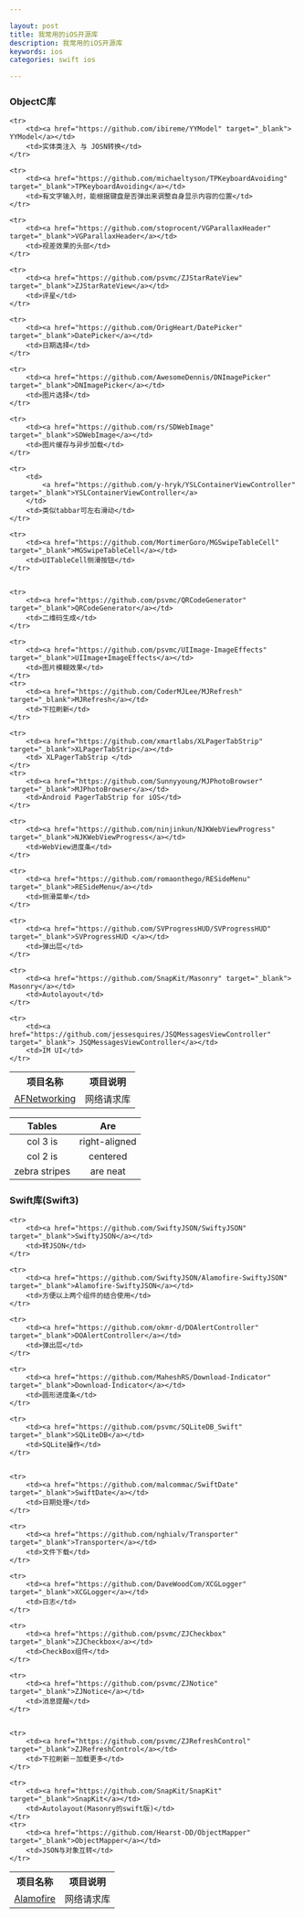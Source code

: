 ```yaml
---

layout: post
title: 我常用的iOS开源库
description: 我常用的iOS开源库
keywords: ios
categories: swift ios

---
```



### ObjectC库

<table>
	<tr><th>项目名称</th><th>项目说明</th></tr>
	<tr>
		<td><a href="https://github.com/AFNetworking/AFNetworking" target="_blank">AFNetworking</a></td>
		<td>网络请求库</td>
	</tr>
	
	<tr>
		<td><a href="https://github.com/ibireme/YYModel" target="_blank"> YYModel</a></td>
		<td>实体类注入 与 JOSN转换</td>
	</tr>
	
	<tr>
		<td><a href="https://github.com/michaeltyson/TPKeyboardAvoiding" target="_blank">TPKeyboardAvoiding</a></td>
		<td>有文字输入时，能根据键盘是否弹出来调整自身显示内容的位置</td>
	</tr>
	
	<tr>
		<td><a href="https://github.com/stoprocent/VGParallaxHeader" target="_blank">VGParallaxHeader</a></td>
		<td>视差效果的头部</td>
	</tr>
	
	<tr>
		<td><a href="https://github.com/psvmc/ZJStarRateView" target="_blank">ZJStarRateView</a></td>
		<td>评星</td>
	</tr>
	
	<tr>
		<td><a href="https://github.com/OrigHeart/DatePicker" target="_blank">DatePicker</a></td>
		<td>日期选择</td>
	</tr>
	
	<tr>
		<td><a href="https://github.com/AwesomeDennis/DNImagePicker" target="_blank">DNImagePicker</a></td>
		<td>图片选择</td>
	</tr>
	
	<tr>
		<td><a href="https://github.com/rs/SDWebImage" target="_blank">SDWebImage</a></td>
		<td>图片缓存与异步加载</td>
	</tr>
	
	<tr>
		<td>
			<a href="https://github.com/y-hryk/YSLContainerViewController" target="_blank">YSLContainerViewController</a>
		</td>
		<td>类似tabbar可左右滑动</td>
	</tr>
	
	<tr>
		<td><a href="https://github.com/MortimerGoro/MGSwipeTableCell" target="_blank">MGSwipeTableCell</a></td>
		<td>UITableCell侧滑按钮</td>
	</tr>
	
		
	<tr>
		<td><a href="https://github.com/psvmc/QRCodeGenerator" target="_blank">QRCodeGenerator</a></td>
		<td>二维码生成</td>
	</tr>
	
	<tr>
		<td><a href="https://github.com/psvmc/UIImage-ImageEffects" target="_blank">UIImage+ImageEffects</a></td>
		<td>图片模糊效果</td>
	</tr>
	<tr>
		<td><a href="https://github.com/CoderMJLee/MJRefresh" target="_blank">MJRefresh</a></td>
		<td>下拉刷新</td>
	</tr>
	
	<tr>
		<td><a href="https://github.com/xmartlabs/XLPagerTabStrip" target="_blank">XLPagerTabStrip</a></td>
		<td> XLPagerTabStrip </td>
	</tr>
    <tr>
		<td><a href="https://github.com/Sunnyyoung/MJPhotoBrowser" target="_blank">MJPhotoBrowser</a></td>
		<td>Android PagerTabStrip for iOS</td>
	</tr>
	
	<tr>
		<td><a href="https://github.com/ninjinkun/NJKWebViewProgress" target="_blank">NJKWebViewProgress</a></td>
		<td>WebView进度条</td>
	</tr>
	
	<tr>
		<td><a href="https://github.com/romaonthego/RESideMenu" target="_blank">RESideMenu</a></td>
		<td>侧滑菜单</td>
	</tr>
	
	<tr>
		<td><a href="https://github.com/SVProgressHUD/SVProgressHUD" target="_blank">SVProgressHUD </a></td>
		<td>弹出层</td>
	</tr>
	
	<tr>
		<td><a href="https://github.com/SnapKit/Masonry" target="_blank"> Masonry</a></td>
		<td>Autolayout</td>
	</tr>
	
	<tr>
		<td><a href="https://github.com/jessesquires/JSQMessagesViewController" target="_blank"> JSQMessagesViewController</a></td>
		<td>IM UI</td>
	</tr>
	
</table>


| Tables        | Are           |  
| :-------------: |:-------------:| 
| col 3 is      | right-aligned |  
| col 2 is      | centered      | 
| zebra stripes | are neat      |


### Swift库(Swift3)

<table>
	<tr><th>项目名称</th><th>项目说明</th></tr>
	<tr>
		<td><a href="https://github.com/Alamofire/Alamofire" target="_blank">Alamofire</a></td>
		<td>网络请求库</td>
	</tr>
	
	<tr>
		<td><a href="https://github.com/SwiftyJSON/SwiftyJSON" target="_blank">SwiftyJSON</a></td>
		<td>转JSON</td>
	</tr>
	
	<tr>
		<td><a href="https://github.com/SwiftyJSON/Alamofire-SwiftyJSON" target="_blank">Alamofire-SwiftyJSON</a></td>
		<td>方便以上两个组件的结合使用</td>
	</tr>
	
	<tr>
		<td><a href="https://github.com/okmr-d/DOAlertController" target="_blank">DOAlertController</a></td>
		<td>弹出层</td>
	</tr>
	
	<tr>
		<td><a href="https://github.com/MaheshRS/Download-Indicator" target="_blank">Download-Indicator</a></td>
		<td>圆形进度条</td>
	</tr>
	
	<tr>
		<td><a href="https://github.com/psvmc/SQLiteDB_Swift" target="_blank">SQLiteDB</a></td>
		<td>SQLite操作</td>
	</tr>
	
	
	<tr>
		<td><a href="https://github.com/malcommac/SwiftDate" target="_blank">SwiftDate</a></td>
		<td>日期处理</td>
	</tr>
	
	<tr>
		<td><a href="https://github.com/nghialv/Transporter" target="_blank">Transporter</a></td>
		<td>文件下载</td>
	</tr>
	
	<tr>
		<td><a href="https://github.com/DaveWoodCom/XCGLogger" target="_blank">XCGLogger</a></td>
		<td>日志</td>
	</tr>
	
	<tr>
		<td><a href="https://github.com/psvmc/ZJCheckbox" target="_blank">ZJCheckbox</a></td>
		<td>CheckBox组件</td>
	</tr>
	
	<tr>
		<td><a href="https://github.com/psvmc/ZJNotice" target="_blank">ZJNotice</a></td>
		<td>消息提醒</td>
	</tr>
	
	
	<tr>
		<td><a href="https://github.com/psvmc/ZJRefreshControl" target="_blank">ZJRefreshControl</a></td>
		<td>下拉刷新－加载更多</td>
	</tr>
	
	<tr>
		<td><a href="https://github.com/SnapKit/SnapKit" target="_blank">SnapKit</a></td>
		<td>Autolayout(Masonry的swift版)</td>
	</tr>
    <tr>
		<td><a href="https://github.com/Hearst-DD/ObjectMapper" target="_blank">ObjectMapper</a></td>
		<td>JSON与对象互转</td>
	</tr>
</table>

